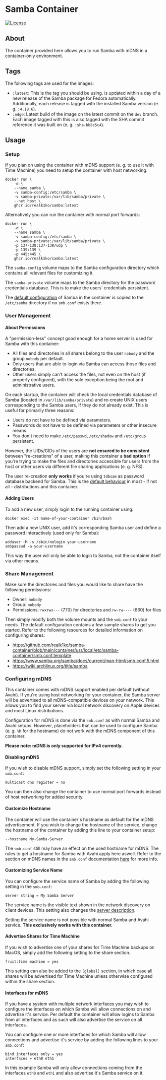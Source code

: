 # Samba Container

[![License](https://img.shields.io/github/license/realk1ko/samba-container.svg)](https://github.com/realk1ko/samba-container/blob/main/LICENSE)

## About

The container provided here allows you to run Samba with mDNS in a container-only environment.

## Tags

The following tags are used for the images:

- `:latest`: This is the tag you should be using. is updated within a day of a new release of the Samba package for
  Fedora automatically. Additionally, each release is tagged with the installed Samba version (e. g. `:4.18.6`).
- `:edge`: Latest build of the image on the latest commit on the `dev` branch. Each image tagged with this is also
  tagged with the SHA commit reference it was built on (e. g. `:sha-bb8c5c4`).

## Usage

### Setup

If you plan on using the container with mDNS support (e. g. to use it with Time Machine) you need to setup the container
with host networking:

```
docker run \
    -d \
    --name samba \
    -v samba-config:/etc/samba \
    -v samba-private:/var/lib/samba/private \
    --net host \
    ghcr.io/realk1ko/samba:latest
```

Alternatively you can run the container with normal port forwards:

```
docker run \
    -d \
    --name samba \
    -v samba-config:/etc/samba \
    -v samba-private:/var/lib/samba/private \
    -p 137-138:137-138/udp \
    -p 139:139 \
    -p 445:445 \
    ghcr.io/realk1ko/samba:latest
```

The `samba-config` volume maps to the Samba configuration directory which contains all relevant files for
customizing it.

The `samba-private` volume maps to the Samba directory for the password credentials database. This is to make
the users' credentials persistent.

The [default configuration](https://github.com/realk1ko/samba-container/blob/main/container/usr/local/etc/samba-container/smb.conf.template)
of Samba in the container is copied to the `/etc/samba` directory if no `smb.conf` exists there.

### User Management

#### About Permissions

A "permission-less" concept good enough for a home server is used for Samba with this container:

- All files and directories in all shares belong to the user `nobody` and the group `nobody` per default.
- Only users that are able to login via Samba can access those files and directories.
- Other users simply can't access the files, not even on the host (if properly configured), with the sole exception
  being the root and administrative users.

On each startup, the container will check the local credentials database of Samba (located in `/var/lib/samba/private`)
and re-create UNIX users corresponding to the Samba users, if they do not already exist. This is useful for primarily
three reasons:

- Users do not have to be defined via parameters.
- Passwords do not have to be defined via parameters or other insecure means.
- You don't need to make `/etc/passwd`, `/etc/shadow` and `/etc/group` persistent.

However, the UIDs/GIDs of the users are **not ensured to be consistent** between "re-creations" of a user, making this
container a **bad option** if you're trying to make the files and directories accessible for users from the host or
other users via different file sharing applications (e. g. NFS).

The user re-creation **only works** if you're using `tdbsam` as password database backend for Samba. This is
the [default behaviour](https://www.samba.org/samba/docs/current/man-html/smb.conf.5.html#idm7607) in most - if not
all - distributions and this container.

#### Adding Users

To add a new user, simply login to the running container using:

```
docker exec -it name-of-your-container /bin/bash
```

Then add a new UNIX user, add it's corresponding Samba user and define a password interactively (used only for Samba):

```
adduser -M -s /sbin/nologin your-username
smbpasswd -a your-username
```

This way the user will only be able to login to Samba, not the container itself via other means.

### Share Management

Make sure the directories and files you would like to share have the following permissions:

- Owner: `nobody`
- Group: `nobody`
- Permissions: `rwxrwx---` (770) for directories and `rw-rw----` (660) for files

Then simply modify both the volume mounts and the `smb.conf` to your needs. The default configuration contains a few
sample shares to get you started. Refer to the following resources for detailed information on configuring shares:

- https://github.com/realk1ko/samba-container/blob/main/container/usr/local/etc/samba-container/smb.conf.template
- https://www.samba.org/samba/docs/current/man-html/smb.conf.5.html
- https://wiki.archlinux.org/title/samba

### Configuring mDNS

This container comes with mDNS support enabled per default (without Avahi). If you're using host networking for your
container, the Samba server will be advertised to all mDNS-compatible devices on your network. This allows you to find
your server via local network discovery on Apple devices and most Linux distributions.

Configuration for mDNS is done via the `smb.conf` as with normal Samba and Avahi setups. However, placeholders that can
be used to configure Samba (e. g. `%h` for the hostname) do not work with the mDNS component of this container.

**Please note: mDNS is only supported for IPv4 currently.**

#### Disabling mDNS

If you wish to disable mDNS support, simply set the following setting in your `smb.conf`:

```
multicast dns register = no
```

You can then also change the container to use normal port forwards instead of host networking for added security.

#### Customize Hostname

The container will use the container's hostname as default for the mDNS advertisement. If you wish to change the
hostname of the service, change the hostname of the container by adding this line to your container setup:

```
--hostname My-Samba-Server
```

The `smb.conf` still may have an effect on the used hostname for mDNS. The rules to get a hostname for Samba with Avahi
apply here aswell. Refer to the section on mDNS names in the `smb.conf`
documentation [here](https://www.samba.org/samba/docs/current/man-html/smb.conf.5.html#idm6797) for more info.

#### Customizing Service Name

You can configure the service name of Samba by adding the following setting in the `smb.conf`:

```
server string = My Samba Server
```

The service name is the visible text shown in the network discovery on client devices. This setting also changes
the [server description](https://www.samba.org/samba/docs/current/man-html/smb.conf.5.html#idm9421).

Setting the service name is not possible with normal Samba and Avahi service. **This exclusively works with this
container.**

#### Advertise Shares for Time Machine

If you wish to advertise one of your shares for Time Machine backups on MacOS, simply add the following setting to the
share section.

```
fruit:time machine = yes
```

This setting can also be added to the `[global]` section, in which case all shares will be advertised for Time Machine
unless otherwise configured within the share section.

#### Interfaces for mDNS

If you have a system with multiple network interfaces you may wish to configure the interfaces on which Samba will allow
connections on and advertise it's service. Per default the container will allow logins to Samba from all interfaces and
as such will also advertise the service on all interfaces.

You can configure one or more interfaces for which Samba will allow connections and advertise it's service by adding the
following lines to your `smb.conf`:

```
bind interfaces only = yes
interfaces = eth0 eth1
```

In this example Samba will only allow connections coming from the interfaces `eth0` and `eth1` and also advertise it's
Samba service on it.
